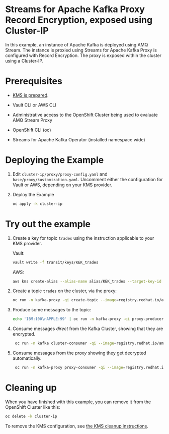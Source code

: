 # Streams for Apache Kafka Proxy Record Encryption, exposed using Cluster-IP

In this example, an instance of Apache Kafka is deployed using AMQ Stream.  The instance is proxied using
Streams for Apache Kafka Proxy is configured with Record Encryption.  The proxy is exposed within the cluster using a
Cluster-IP.

# Prerequisites

* [KMS is prepared](../PREPARE_KMS.md).
* Vault CLI or AWS CLI 

* Administrative access to the OpenShift Cluster being used to evaluate AMQ Stream Proxy
* OpenShift CLI (oc)
* Streams for Apache Kafka Operator (installed namespace wide)

# Deploying the Example

1. Edit `cluster-ip/proxy/proxy-config.yaml` and `base/proxy/kustomization.yaml`. Uncomment either the
   configuration for Vault or AWS, depending on your KMS provider.

2. Deploy the Example
   ```sh
   oc apply -k cluster-ip
   ```

# Try out the example

1. Create a key for topic `trades` using the instruction applicable to your KMS provider.

   Vault:
   ```sh
   vault write -f transit/keys/KEK_trades
   ```
   AWS:
   ```sh
   aws kms create-alias --alias-name alias/KEK_trades --target-key-id $(aws kms create-key | jq -r '.KeyMetadata.KeyId')
   ```
2. Create a topic `trades` on the cluster, via the proxy:
   ```sh
   oc run -n kafka-proxy -qi create-topic --image=registry.redhat.io/amq-streams/kafka-37-rhel9:2.7.0 --rm=true --restart=Never -- bin/kafka-topics.sh --bootstrap-server proxy-service:9092 --create -topic trades
   ```
3. Produce some messages to the topic:
   ```sh
   echo 'IBM:100\nAPPLE:99' | oc run -n kafka-proxy -qi proxy-producer --image=registry.redhat.io/amq-streams/kafka-37-rhel9:2.7.0 --rm=true --restart=Never -- bin/kafka-console-producer.sh --bootstrap-server proxy-service:9092 --topic trades
   ```
4. Consume messages *direct* from the Kafka Cluster, showing that they are encrypted.
   ```sh
    oc run -n kafka cluster-consumer -qi --image=registry.redhat.io/amq-streams/kafka-37-rhel9:2.7.0 --rm=true --restart=Never -- ./bin/kafka-console-consumer.sh  --bootstrap-server my-cluster-kafka-bootstrap:9092 --topic trades --from-beginning --timeout-ms 10000
   ```
5. Consume messages from the *proxy* showing they get decrypted automatically.   
   ```sh
    oc run -n kafka-proxy proxy-consumer -qi --image=registry.redhat.io/amq-streams/kafka-37-rhel9:2.7.0 --rm=true --restart=Never -- ./bin/kafka-console-consumer.sh  --bootstrap-server proxy-service:9092 --topic trades --from-beginning --timeout-ms 10000
   ```   

# Cleaning up

When you have finished with this example, you can remove it from the OpenShift Cluster like this:

```sh
oc delete -k cluster-ip
```

To remove the KMS configuration, see [the KMS cleanup instructions](../PREPARE_KMS.md#cleaning-up).

